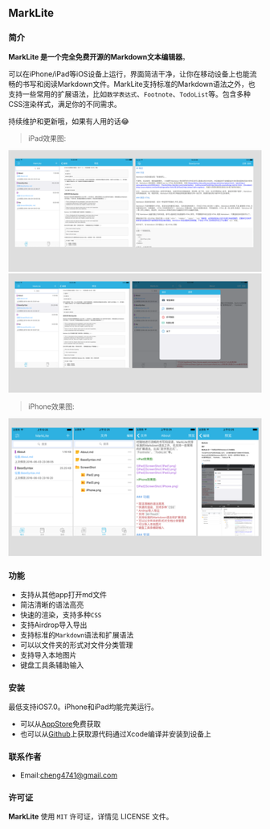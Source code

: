 ## MarkLite

### 简介

**MarkLite 是一个完全免费开源的Markdown文本编辑器**。

可以在iPhone/iPad等iOS设备上运行，界面简洁干净，让你在移动设备上也能流畅的书写和阅读Markdown文件。MarkLite支持标准的Markdown语法之外，也支持一些常用的扩展语法，比如`数学表达式`、`Footnote`、`TodoList`等。包含多种CSS渲染样式，满足你的不同需求。

持续维护和更新哦，如果有人用的话😂

>iPad效果图:

![iPad](ScreenShot/iPad1.png)
![iPad](ScreenShot/iPad2.png)
>iPhone效果图:

![iPad](ScreenShot/iPhone.png)


### 功能

* 支持从其他app打开md文件
* 简洁清晰的语法高亮
* 快速的渲染，支持多种`CSS`
* 支持Airdrop导入导出
* 支持标准的`Markdown`语法和扩展语法
* 可以以文件夹的形式对文件分类管理
* 支持导入本地图片
* 键盘工具条辅助输入

### 安装
最低支持iOS7.0。iPhone和iPad均能完美运行。

* 可以从[AppStore](http://itunes.apple.com/us/app/id=1098107145)免费获取
* 也可以从[Github](https://github.com/zhubch/MarkLite)上获取源代码通过Xcode编译并安装到设备上

### 联系作者
* Email:cheng4741@gmail.com

### 许可证
**MarkLite** 使用 `MIT` 许可证，详情见 LICENSE 文件。
